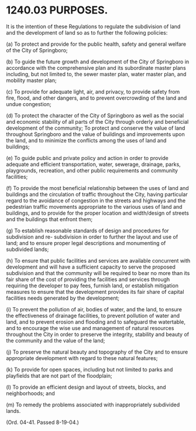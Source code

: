 1240.03 PURPOSES.
=================

It is the intention of these Regulations to regulate the subdivision of
land and the development of land so as to further the following
policies:

​(a) To protect and provide for the public health, safety and general
welfare of the City of Springboro;

​(b) To guide the future growth and development of the City of
Springboro in accordance with the comprehensive plan and its subordinate
master plans including, but not limited to, the sewer master plan, water
master plan, and mobility master plan;

​(c) To provide for adequate light, air, and privacy, to provide safety
from fire, flood, and other dangers, and to prevent overcrowding of the
land and undue congestion;

​(d) To protect the character of the City of Springboro as well as the
social and economic stability of all parts of the City through orderly
and beneficial development of the community; To protect and conserve the
value of land throughout Springboro and the value of buildings and
improvements upon the land, and to minimize the conflicts among the uses
of land and buildings;

​(e) To guide public and private policy and action in order to provide
adequate and efficient transportation, water, sewerage, drainage, parks,
playgrounds, recreation, and other public requirements and community
facilities;

​(f) To provide the most beneficial relationship between the uses of
land and buildings and the circulation of traffic throughout the City,
having particular regard to the avoidance of congestion in the streets
and highways and the pedestrian traffic movements appropriate to the
various uses of land and buildings, and to provide for the proper
location and width/design of streets and the buildings that enfront
them;

​(g) To establish reasonable standards of design and procedures for
subdivision and re- subdivision in order to further the layout and use
of land; and to ensure proper legal descriptions and monumenting of
subdivided lands;

​(h) To ensure that public facilities and services are available
concurrent with development and will have a sufficient capacity to serve
the proposed subdivision and that the community will be required to bear
no more than its fair share of the cost of providing the facilities and
services through requiring the developer to pay fees, furnish land, or
establish mitigation measures to ensure that the development provides
its fair share of capital facilities needs generated by the development;

​(i) To prevent the pollution of air, bodies of water, and the land, to
ensure the effectiveness of drainage facilities, to prevent pollution of
water and land, and to prevent erosion and flooding and to safeguard the
watertable, and to encourage the wise use and management of natural
resources throughout the City in order to preserve the integrity,
stability and beauty of the community and the value of the land;

​(j) To preserve the natural beauty and topography of the City and to
ensure appropriate development with regard to these natural features;

​(k) To provide for open spaces, including but not limited to parks and
playfields that are not part of the floodplain;

​(l) To provide an efficient design and layout of streets, blocks, and
neighborhoods; and

​(m) To remedy the problems associated with inappropriately subdivided
lands.

(Ord. 04-41. Passed 8-19-04.)
